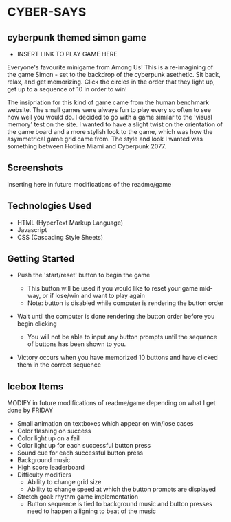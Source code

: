 # <br>CYBER-SAYS

## cyberpunk themed simon game

- INSERT LINK TO PLAY GAME HERE

Everyone's favourite minigame from Among Us! This is a re-imagining of the game Simon - set to the backdrop of the cyberpunk asethetic. Sit back, relax, and get memorizing. Click the circles in the order that they light up, get up to a sequence of 10 in order to win!

The insipriation for this kind of game came from the human benchmark website. The small games were always fun to play every so often to see how well you would do. I decided to go with a game similar to the 'visual memory' test on the site. I wanted to have a slight twist on the orientation of the game board and a more stylish look to the game, which was how the asymmetrical game grid came from. The style and look I wanted was something between Hotline Miami and Cyberpunk 2077.

## Screenshots

inserting here in future modifications of the readme/game

## Technologies Used

- HTML (HyperText Markup Language)
- Javascript
- CSS (Cascading Style Sheets)

## Getting Started

- Push the 'start/reset' button to begin the game
    - This button will be used if you would like to reset your game mid-way, or if lose/win and want to play again
    - Note: button is disabled while computer is rendering the button order

- Wait until the computer is done rendering the button order before you begin clicking
    - You will not be able to input any button prompts until the sequence of buttons has been shown to you. 

- Victory occurs when you have memorized 10 buttons and have clicked them in the correct sequence 

## Icebox Items

MODIFY in future modifications of readme/game depending on what I get done by FRIDAY

- Small animation on textboxes which appear on win/lose cases
- Color flashing on success
- Color light up on a fail
- Color light up for each successful button press
- Sound cue for each successful button press
- Background music
- High score leaderboard
- Difficulty modifiers
    - Ability to change grid size
    - Ability to change speed at which the button prompts are displayed
- Stretch goal: rhythm game implementation
    - Button sequence is tied to background music and button presses need to happen alligning to beat of the music

